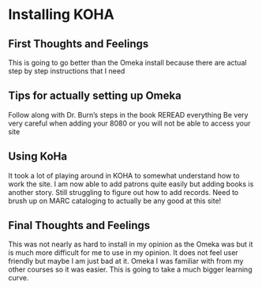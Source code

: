  # Installing KOHA

## First Thoughts and Feelings

This is going to go better than the Omeka install because there are actual step by step instructions that I need

## Tips for actually setting up Omeka

Follow along with Dr. Burn’s steps in the book 
REREAD everything
Be very very careful when adding your 8080 or you will not be able to access your site
## Using KoHa

It took a lot of playing around in KOHA to somewhat understand how to work the site. 
I am now able to add patrons quite easily but adding books is another story.
Still struggling to figure out how to add records.
Need to brush up on MARC cataloging to actually be any good at this site!

## Final Thoughts and Feelings

This was not nearly as hard to install in my opinion as the Omeka was but it is much more difficult for me to use in my opinion. 
It does not feel user friendly but maybe I am just bad at it. 
Omeka I was familiar with from my other courses so it was easier. 
This is going to take a much bigger learning curve. 

